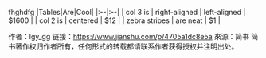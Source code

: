 fhghdfg
|Tables|Are|Cool|
|:--|:--|
| col 3 is      | right-aligned  |  left-aligned | $1600 |
| col 2 is      | centered      |   $12 |
| zebra stripes | are neat      |    $1 |

作者：lgy_gg
链接：https://www.jianshu.com/p/4705a1dc8e5a
來源：简书
简书著作权归作者所有，任何形式的转载都请联系作者获得授权并注明出处。
